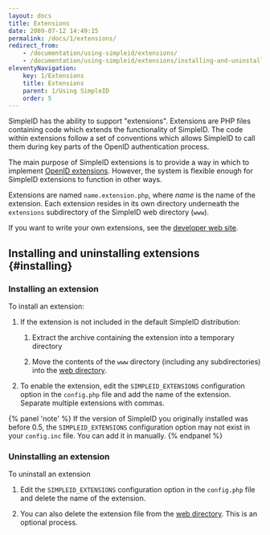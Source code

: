 ```yaml
---
layout: docs
title: Extensions
date: 2009-07-12 14:49:15
permalink: /docs/1/extensions/
redirect_from: 
    - /documentation/using-simpleid/extensions/
    - /documentation/using-simpleid/extensions/installing-and-uninstalling-extensions/
eleventyNavigation:
    key: 1/Extensions
    title: Extensions
    parent: 1/Using SimpleID
    order: 5
---
```


SimpleID has the ability to support "extensions".  Extensions are PHP files containing code which extends the functionality of SimpleID.  The code within extensions follow a set of conventions which allows SimpleID to call them during key parts of the OpenID authentication process.

The main purpose of SimpleID extensions is to provide a way in which to implement [OpenID extensions](http://openid.net/specs/openid-authentication-2_0.html#extensions).  However, the system is flexible enough for SimpleID extensions to function in other ways.

Extensions are named <code>name.extension.php</code>, where *name* is the name of the extension.  Each extension resides in its own directory underneath the <code>extensions</code> subdirectory of the SimpleID web directory (<code>www</code>).

If you want to write your own extensions, see the [developer web site](https://github.com/simpleid/simpleid/wiki/Extensions).

## Installing and uninstalling extensions    {#installing}

### Installing an extension

To install an extension:

1. If the extension is not included in the default SimpleID distribution:

    1. Extract the archive containing the extension into a temporary directory

    2. Move the contents of the <code>www</code> directory (including any subdirectories) into the [web directory](/documentation/getting-started/installing-simpleid).

2. To enable the extension, edit the <code>SIMPLEID_EXTENSIONS</code> configuration option in the <code>config.php</code> file and add the name of the extension.  Separate multiple extensions with commas.

{% panel 'note' %}
If the version of SimpleID you originally installed was before 0.5, the <code>SIMPLEID_EXTENSIONS</code> configuration option may not exist in your <code>config.inc</code> file.  You can add it in manually.
{% endpanel %}

### Uninstalling an extension

To uninstall an extension

1.  Edit the <code>SIMPLEID_EXTENSIONS</code> configuration option in the <code>config.php</code> file and delete the name of the extension.

2. You can also delete the extension file from the [web directory](/documentation/getting-started/installing-simpleid).  This is an optional process.
